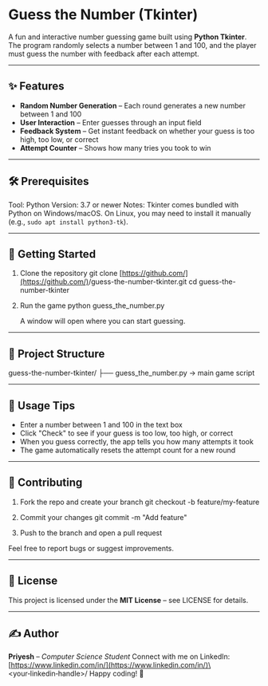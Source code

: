 # Guess the Number (Tkinter)

A fun and interactive number guessing game built using **Python Tkinter**. The program randomly selects a number between 1 and 100, and the player must guess the number with feedback after each attempt.

---

## ✨ Features

* **Random Number Generation** – Each round generates a new number between 1 and 100
* **User Interaction** – Enter guesses through an input field
* **Feedback System** – Get instant feedback on whether your guess is too high, too low, or correct
* **Attempt Counter** – Shows how many tries you took to win

---

## 🛠️ Prerequisites

Tool: Python
Version: 3.7 or newer
Notes: Tkinter comes bundled with Python on Windows/macOS. On Linux, you may need to install it manually (e.g., `sudo apt install python3-tk`).

---

## 🚀 Getting Started

1. Clone the repository
   git clone [https://github.com/](https://github.com/)<your-username>/guess-the-number-tkinter.git
   cd guess-the-number-tkinter

2. Run the game
   python guess\_the\_number.py

   A window will open where you can start guessing.

---

## 📂 Project Structure

guess-the-number-tkinter/
├── guess\_the\_number.py   → main game script

---

## 📝 Usage Tips

* Enter a number between 1 and 100 in the text box
* Click "Check" to see if your guess is too low, too high, or correct
* When you guess correctly, the app tells you how many attempts it took
* The game automatically resets the attempt count for a new round

---

## 🤝 Contributing

1. Fork the repo and create your branch
   git checkout -b feature/my-feature

2. Commit your changes
   git commit -m "Add feature"

3. Push to the branch and open a pull request

Feel free to report bugs or suggest improvements.

---

## 📄 License

This project is licensed under the **MIT License** – see LICENSE for details.

---

## ✍️ Author

**Priyesh** – *Computer Science Student*
Connect with me on LinkedIn: [https://www.linkedin.com/in/](https://www.linkedin.com/in/)\<your‑linkedin‑handle>/
Happy coding! 🚀
